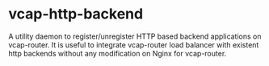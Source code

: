 # vcap-http-backend

A utility daemon to register/unregister HTTP based backend applications on vcap-router. It is useful to integrate vcap-router load balancer with existent http backends without any modification on Nginx for vcap-router.


